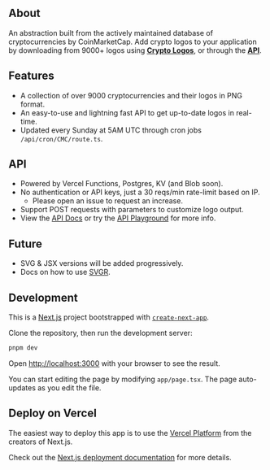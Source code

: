 ## About

An abstraction built from the actively maintained database of cryptocurrencies by CoinMarketCap. Add crypto logos to your application by downloading from 9000+ logos using [**Crypto Logos**](https://cryptologos.vercel.app), or through the [**API**](https://github.com/0x-Legend/crypto-logos/blob/c35e0141730f32ac4d9768d7ff56ec8ed58721d5/app/api/README.md).

## Features

- A collection of over 9000 cryptocurrencies and their logos in PNG format.
- An easy-to-use and lightning fast API to get up-to-date logos in real-time.
- Updated every Sunday at 5AM UTC through cron jobs ```/api/cron/CMC/route.ts```.

## API
- Powered by Vercel Functions, Postgres, KV (and Blob soon).
- No authentication or API keys, just a 30 reqs/min rate-limit based on IP. 
  - Please open an issue to request an increase.
- Support POST requests with parameters to customize logo output.
- View the [API Docs](https://github.com/0x-Legend/crypto-logos/blob/c35e0141730f32ac4d9768d7ff56ec8ed58721d5/app/api/README.md) or try the [API Playground](https://cryptologos.vercel.app/api/playground) for more info.

## Future
- SVG & JSX versions will be added progressively.
- Docs on how to use [SVGR](https://react-svgr.com/).

## Development

This is a [Next.js](https://nextjs.org/) project bootstrapped with [`create-next-app`](https://github.com/vercel/next.js/tree/canary/packages/create-next-app).

Clone the repository, then run the development server:

```bash
pnpm dev
```

Open [http://localhost:3000](http://localhost:3000) with your browser to see the result.

You can start editing the page by modifying `app/page.tsx`. The page auto-updates as you edit the file.


## Deploy on Vercel

The easiest way to deploy this app is to use the [Vercel Platform](https://vercel.com/new?utm_medium=default-template&filter=next.js&utm_source=create-next-app&utm_campaign=create-next-app-readme) from the creators of Next.js.

Check out the [Next.js deployment documentation](https://nextjs.org/docs/deployment) for more details.
